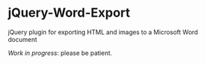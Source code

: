 jQuery-Word-Export
==================

jQuery plugin for exporting HTML and images to a Microsoft Word document

_Work in progress_: please be patient.
